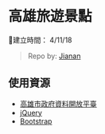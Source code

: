 # 高雄旅遊景點

建立時間： 4/11/18

> Repo by: [Jianan](https://github.com/J-AnWang) 

## 使用資源

- [高雄市政府資料開放平臺](https://data.kcg.gov.tw/api/action/datastore_search?resource_id=92290ee5-6e61-456f-80c0-249eae2fcc97)
- [jQuery](https://jquery.com/)
- [Bootstrap](https://getbootstrap.com/)